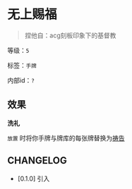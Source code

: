 # 无上赐福

> 捏他自：acg刻板印象下的基督教

等级：`5`

标签：`手牌`

内部id：`?`

## 效果

**洗礼**

`放置` 时将你手牌与牌库的每张牌替换为[祷告](祷告.md)

## CHANGELOG

- [0.1.0] 引入
